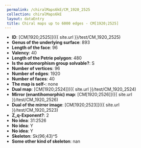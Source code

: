 ```yaml
--- 
 permalink: /chiralMaps6kE/CM_1920_2525 
 collection: chiralMaps6kE
 layout: dataEntry
 title: Chiral maps up to 6000 edges - CM[1920;2525]
---
```


- **ID**: [CM[1920;2525]]({{ site.url }}/test/CM_1920_2525)
- **Genus of the underlying surface**: 893
- **Length of the face**: 96
- **Valency**: 40
- **Length of the Petrie polygon**: 480
- **Is the automorphism group solvable?**: S
- **Number of vertices**: 96
- **Number of edges**: 1920
- **Number of faces**: 40
- **The map is self-**: none
- **Dual map**: [CM[1920;2524]]({{ site.url }}/test/CM_1920_2524)
- **Mirror (enantihomorphic) map**: [CM[1920;2526]]({{ site.url }}/test/CM_1920_2526)
- **Dual of the mirror image**: [CM[1920;2523]]({{ site.url }}/test/CM_1920_2523)
- **Z_q-Exponent?**: 2
- **No idea**:  31:2526
- **No idea**: Y
- **No idea**: Y
- **Skeleton**: Sk(96;43)^5
- **Some other kind of skeleton**: nan
